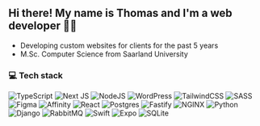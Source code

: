 <h2 align="left">Hi there! My name is Thomas and I'm a web developer 👋🏼</h2>

- Developing custom websites for clients for the past 5 years
- M.Sc. Computer Science from Saarland University

### 💻 Tech stack

![TypeScript](https://img.shields.io/badge/typescript-%23007ACC.svg?style=for-the-badge&logo=typescript&logoColor=white) ![Next JS](https://img.shields.io/badge/Next-black?style=for-the-badge&logo=next.js&logoColor=white) ![NodeJS](https://img.shields.io/badge/node.js-6DA55F?style=for-the-badge&logo=node.js&logoColor=white) ![WordPress](https://img.shields.io/badge/wordpress-21759b?style=for-the-badge&logo=wordpress&logoColor=white) ![TailwindCSS](https://img.shields.io/badge/tailwindcss-%2338B2AC.svg?style=for-the-badge&logo=tailwind-css&logoColor=white) ![SASS](https://img.shields.io/badge/SASS-hotpink.svg?style=for-the-badge&logo=SASS&logoColor=white) ![Figma](https://img.shields.io/badge/figma-%23F24E1E.svg?style=for-the-badge&logo=figma&logoColor=white) ![Affinity](https://img.shields.io/badge/affinity-%23000000.svg?style=for-the-badge&logo=affinity&logoColor=white) ![React](https://img.shields.io/badge/react-%2320232a.svg?style=for-the-badge&logo=react&logoColor=%2361DAFB) ![Postgres](https://img.shields.io/badge/postgres-%23316192.svg?style=for-the-badge&logo=postgresql&logoColor=white) ![Fastify](https://img.shields.io/badge/fastify-%23ffffff.svg?style=for-the-badge&logo=fastify&logoColor=black) ![NGINX](https://img.shields.io/badge/nginx-%23009639.svg?style=for-the-badge&logo=nginx&logoColor=white)  ![Python](https://img.shields.io/badge/python-3670A0?style=for-the-badge&logo=python&logoColor=ffdd54)   ![Django](https://img.shields.io/badge/django-%23193428.svg?style=for-the-badge&logo=django&logoColor=white) ![RabbitMQ](https://img.shields.io/static/v1?message=RabbitMQ&logo=rabbitmq&label=&color=FF6600&logoColor=white&labelColor=&style=for-the-badge)
 ![Swift](https://img.shields.io/static/v1?message=Swift&logo=swift&label=&color=FA7343&logoColor=white&labelColor=&style=for-the-badge) ![Expo](https://img.shields.io/badge/Expo-000020?style=for-the-badge&logo=expo&logoColor=white)
![SQLite](https://img.shields.io/badge/SQlite-003B57?style=for-the-badge&logo=SQLite&logoColor=white)

